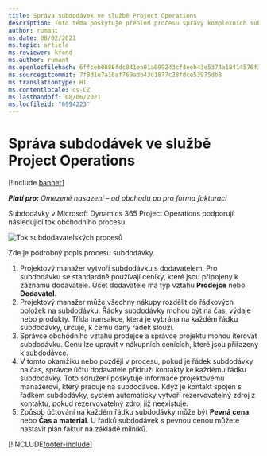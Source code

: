 ```yaml
---
title: Správa subdodávek ve službě Project Operations
description: Toto téma poskytuje přehled procesu správy komplexních subdodávek v Microsoft Dynamics 365 Project Operations.
author: rumant
ms.date: 08/02/2021
ms.topic: article
ms.reviewer: kfend
ms.author: rumant
ms.openlocfilehash: 6ffceb0886fdc841ea01a099243cf4eeb43e5374a18414576f3639a3e50857fd
ms.sourcegitcommit: 7f8d1e7a16af769adb43d1877c28fdce53975db8
ms.translationtype: HT
ms.contentlocale: cs-CZ
ms.lasthandoff: 08/06/2021
ms.locfileid: "6994223"
---
```

# <a name="subcontract-management-in-project-operations"></a>Správa subdodávek ve službě Project Operations

[!include [banner](../../includes/dataverse-preview.md)]

_**Platí pro:** Omezené nasazení – od obchodu po pro forma fakturaci_

Subdodávky v Microsoft Dynamics 365 Project Operations podporují následující tok obchodního procesu.

![Tok subdodavatelských procesů](../media/SubcontractingProcessFlow.png)

Zde je podrobný popis procesu subdodávky.

1. Projektový manažer vytvoří subdodávku s dodavatelem. Pro subdodávku se standardně používají ceníky, které jsou připojeny k záznamu dodavatele. Účet dodavatele má typ vztahu **Prodejce** nebo **Dodavatel**.
2. Projektový manažer může všechny nákupy rozdělit do řádkových položek na subdodávku. Řádky subdodávky mohou být na čas, výdaje nebo produkty. Třída transakce, která je vybrána na každém řádku subdodávky, určuje, k čemu daný řádek slouží.
3. Správce obchodního vztahu prodejce a správce projektu mohou iterovat subdodávku. Cenu lze upravit v nákupních cenících, které jsou přiřazeny k subdodávce.
4. V tomto okamžiku nebo později v procesu, pokud je řádek subdodávky na čas, správce účtu dodavatele přidruží kontakty ke každému řádku subdodávky. Toto sdružení poskytuje informace projektovému manažerovi, který pracuje na subdodávce. Když je kontakt spojen s řádkem subdodávky, systém automaticky vytvoří rezervovatelný zdroj z kontaktu, pokud rezervovatelný zdroj již neexistuje.
5. Způsob účtování na každém řádku subdodávky může být **Pevná cena** nebo **Čas a materiál**. U řádků subdodávek s pevnou cenou můžete nastavit plán faktur na základě milníků.

[!INCLUDE[footer-include](../../includes/footer-banner.md)]
